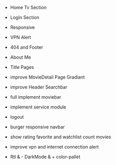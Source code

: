 + Home Tv Section

+ Login Section

+ Responsive

+ VPN Alert

+ 404 and Footer

+ About Me

+ Title Pages

+ improve MovieDetail Page Gradiant
 
+ improve Header Searchbar

+ full implement moviebar

+ implement service module

+ logout

+ burger responsive navbar

+ show rating favorite and watchlist count movies

- improve vpn and internet connection alert

- Rtl & - DarkMode & + color-pallet